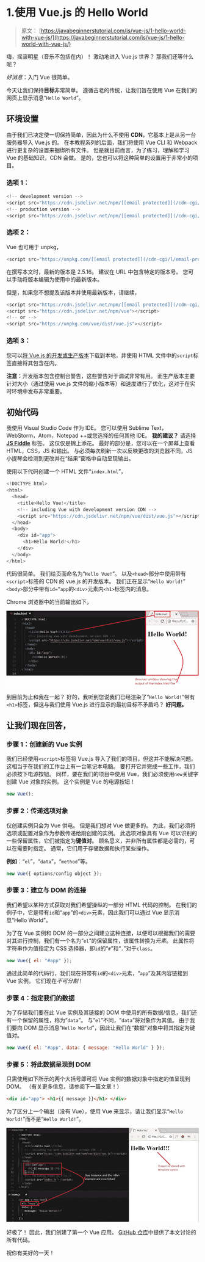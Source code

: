 # 1.使用 Vue.js 的 Hello World

> 原文： [https://javabeginnerstutorial.com/js/vue-js/1-hello-world-with-vue-js/](https://javabeginnerstutorial.com/js/vue-js/1-hello-world-with-vue-js/)

嗨，摇滚明星（音乐不包括在内）！ 激动地进入 Vue.js 世界？ 那我们还等什么呢？

*好消息*：入门 Vue 很简单。

今天让我们保持**目标**非常简单。 遵循古老的传统，让我们旨在使用 Vue 在我们的网页上显示消息“`Hello World`”。

## 环境设置

由于我们已决定使一切保持简单，因此为什么不使用 **CDN**，它基本上是从另一台服务器导入 Vue.js 的。 在本教程系列的后面，我们将使用 Vue CLI 和 Webpack 进行更复杂的设置来捆绑所有文件。 但是就目前而言，为了练习，理解和学习 Vue 的基础知识，CDN 会做。 是的，您也可以将这种简单的设置用于非常小的项目。

### 选项 1：

```java
<!-- development version -->
<script src="https://cdn.jsdelivr.net/npm/[[email protected]](/cdn-cgi/l/email-protection)/dist/vue.js"></script>
<!-- production version -->
<script src="https://cdn.jsdelivr.net/npm/[[email protected]](/cdn-cgi/l/email-protection)"></script>
```

### 选项 2：

Vue 也可用于 unpkg，

```java
<script src="https://unpkg.com/[[email protected]](/cdn-cgi/l/email-protection)/dist/vue.js"></script>
```

在撰写本文时，最新的版本是 2.5.16。 建议在 URL 中包含特定的版本号。 您可以手动将版本编辑为使用中的最新版本。

但是，如果您不想提及该版本并使用最新版本，请继续，

```java
<script src="https://cdn.jsdelivr.net/npm/[[email protected]](/cdn-cgi/l/email-protection)/dist/vue.js"></script>
<script src="https://cdn.jsdelivr.net/npm/vue"></script>
<!-- or -->
<script src="https://unpkg.com/vue/dist/vue.js"></script>
```

### 选项 3：

您可以[将 Vue.js 的开发或生产版本](https://vuejs.org/v2/guide/installation.html)下载到本地，并使用 HTML 文件中的`script`标签直接将其包含在内。

**注意**：开发版本包含控制台警告，这些警告对于调试非常有用。 而生产版本主要针对大小（通过使用 vue.js 文件的缩小版本等）和速度进行了优化，这对于在实时环境中发布非常重要。

## 初始代码

我使用 Visual Studio Code 作为 IDE。 您可以使用 Sublime Text，WebStorm，Atom，Notepad ++或您选择的任何其他 IDE。 **我的建议？** 请选择 [**JS Fiddle**](https://jsfiddle.net/) 标签。 这仅仅是锦上添花。 最好的部分是，您可以在一个屏幕上查看 HTML，CSS，JS 和输出。 与必须每次刷新一次以反映更改的浏览器不同，JS 小提琴会检测到更改并在“结果”窗格中自动呈现输出。

使用以下代码创建一个 HTML 文件“`index.html`”，

```java
<!DOCTYPE html>
<html>
  <head>
    <title>Hello Vue!</title>
    <!-- including Vue with development version CDN -->
    <script src="https://cdn.jsdelivr.net/npm/vue/dist/vue.js"></script>
  </head>
  <body>
    <div id="app">
      <h1>Hello World!</h1>
    </div>
  </body>
</html>
```

代码很简单。 我们给页面命名为“`Hello Vue!`”。 以及`<head>`部分中使用带有`<script>`标签的 CDN 的 vue.js 的开发版本。 我们正在显示“`Hello World!`” `<body>`部分中带有`id=”app`的`<div>`元素内`<h1>`标签内的消息。

Chrome 浏览器中的当前输出如下，

![Initial code set up](img/48f184397978913cd4dba79a25f463b3.png)

到目前为止和我在一起？ 好的，我听到您说我们已经渲染了“`Hello World!`”带有`<h1>`标签，但这与我们使用 Vue.js 进行显示的最初目标不矛盾吗？ **好问题。**

## **让我们现在回答，**

### **步骤 1：创建新的 Vue 实例**

我们已经使用`<script>`标签将 Vue.js 导入了我们的项目，但这并不能解决问题。 这相当于在我们的工作台上有一台笔记本电脑。 要打开它并完成一些工作，我们必须按下电源按钮。 同样，要在我们的项目中使用 Vue，我们必须使用`new`关键字创建 Vue 对象的实例。 这个实例是 Vue 的电源按钮！

```javascript
new Vue();
```

### **步骤 2：传递选项对象**

仅创建实例只会为 Vue 供电。 但是我们想对 Vue 做更多的。 为此，我们必须将选项或配置对象作为参数传递给刚创建的实例。 此选项对象具有 Vue 可以识别的一些保留属性，它们被指定为**键值对**。 顾名思义，并非所有属性都是必需的，可以在需要时指定。 通常，它们用于存储数据和执行某些操作。

**例如**：“`el`”，“`data`”，“`method`”等。

```javascript
new Vue({ options/config object });
```

### **步骤 3：建立与 DOM 的连接**

我们希望以某种方式获取对我们希望操纵的一部分 HTML 代码的控制。 在我们的例子中，它是带有`id`和“`app`”的`<div>`元素，因此我们可以通过 Vue 显示消息“Hello World”。

为了在 Vue 实例和 DOM 的一部分之间建立这种连接，以便可以根据我们的需要对其进行控制，我们有一个名为“`el`”的保留属性，该属性转换为*元素*。 此属性将字符串作为值指定为 CSS 选择器，即`id`的“`#`”和“`.`”对于`class`。

```javascript
new Vue({ el: "#app" });
```

通过此简单的代码行，我们现在将带有`id`的`<div>`元素，“`app`”及其内容链接到 Vue 实例。 它们现在*不可分割*！

### **步骤 4：指定我们的数据**

为了存储我们要在此 Vue 实例及其链接的 DOM 中使用的所有数据/信息，我们还有一个保留的属性，称为“`data`”。 与“`el`”不同，“`data`”将对象作为其值。 由于我们要向 DOM 显示消息“`Hello World`”，因此让我们在“数据”对象中将其指定为键值对。

```javascript
new Vue({ el: "#app", data: { message: "Hello World" } });
```

### **步骤 5：将此数据呈现到 DOM**

只需使用如下所示的两个大括号即可将 Vue 实例的数据对象中指定的值呈现到 DOM。 （有关更多信息，请参阅下一篇文章！）

```html
<div id="app"> <h1>{{ message }}</h1> </div>
```

为了区分上一个输出（没有 Vue），使用 Vue 来显示，请让我们显示“`Hello World!`”而不是“`Hello World!`”。

![Vue.js output](img/6db1fd39a9ccc23d42cc746ed9c95ad8.png)

好极了！ 因此，我们创建了第一个 Vue 应用。 [GitHub 仓库](https://github.com/JBTAdmin/vuejs/tree/master/01_Hello%20World%20with%20Vuejs)中提供了本文讨论的所有代码。

祝你有美好的一天！
